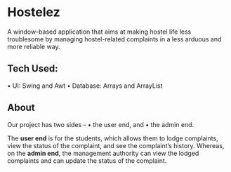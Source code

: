 # Hostelez
A window-based application that aims at making hostel life less troublesome by managing hostel-related complaints in a less arduous and more reliable way.

## Tech Used:
• UI: Swing  and Awt
• Database: Arrays and ArrayList

## About
Our project has two sides - 
•	the user end, and 
•	the admin end.

The **user end** is for the students, which allows them to lodge complaints, view the status of the complaint, and see the complaint’s history. 
Whereas, on the **admin end**, the management authority can view the lodged complaints and can update the status of the complaint.
